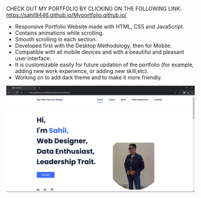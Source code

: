 CHECK OUT MY PORTFOLIO BY CLICKING ON THE FOLLOWING LINK: https://sahil9446.github.io/Myportfolio.github.io/

- Responsive Portfolio Website made with HTML, CSS and JavaScript.
- Contains animations while scrolling.
- Smooth scrolling in each section.
- Developed first with the Desktop Methodology, then for Mobile.
- Compatible with all mobile devices and with a beautiful and pleasant user interface.
- It is customizable easily for future updation of the portfolio (for example, adding new work experience, or adding new skill,etc).
- Working on to add dark theme and to make it more friendly.

![preview img](/PortfolioPreview.png)

